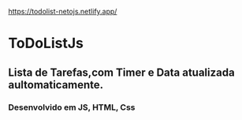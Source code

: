 https://todolist-netojs.netlify.app/


# ToDoListJs
## Lista de Tarefas,com Timer e Data atualizada aultomaticamente.
### Desenvolvido em JS, HTML, Css
